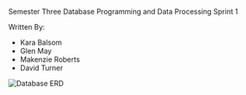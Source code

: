 
Semester Three Database Programming and Data Processing Sprint 1

Written By:
- Kara Balsom
- Glen May
- Makenzie Roberts
- David Turner

![Database ERD](ERD.png)
